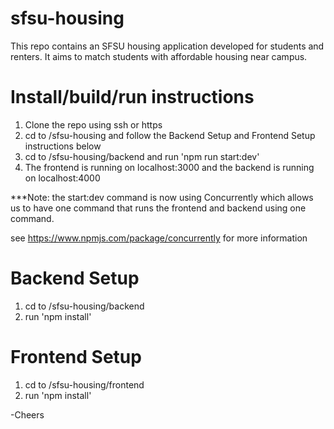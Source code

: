 # sfsu-housing
This repo contains an SFSU housing application developed for students and renters.  It aims to match students with affordable housing near campus. 

# Install/build/run instructions
1. Clone the repo using ssh or https
2. cd to /sfsu-housing and follow the Backend Setup and Frontend Setup instructions below
3. cd to /sfsu-housing/backend and run 'npm run start:dev'
4. The frontend is running on localhost:3000 and the backend is running on localhost:4000

***Note: the start:dev command is now using Concurrently which allows us to have one command that runs the frontend and backend using one command.

see https://www.npmjs.com/package/concurrently for more information

# Backend Setup
1. cd to /sfsu-housing/backend
2. run 'npm install'

# Frontend Setup
1. cd to /sfsu-housing/frontend
2. run 'npm install'

-Cheers
